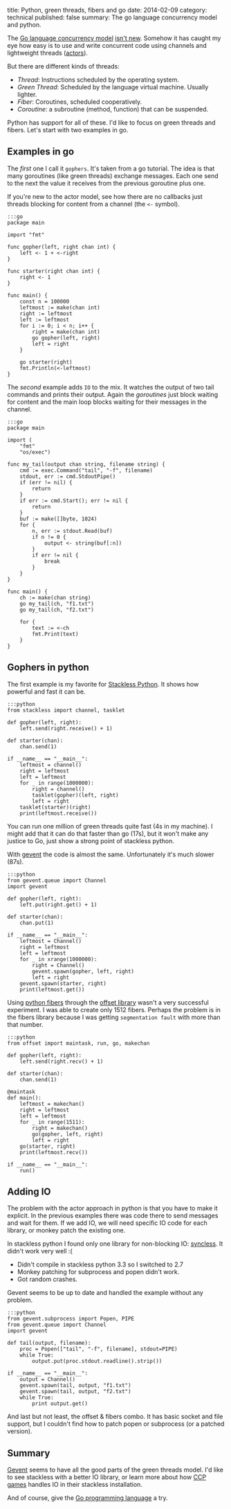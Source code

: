 title: Python, green threads, fibers and go
date: 2014-02-09
category: technical
published: false
summary: The go language concurrency model and python.

The [Go language concurrency model][golang-concurrency] [isn't
new][actor-model]. Somehow it has caught my eye how easy is to use and write
concurrent code using channels and lightweight threads ([actors][actor-model]).

But there are different kinds of threads:

- *Thread*: Instructions scheduled by the operating system.
- *Green Thread*: Scheduled by the language virtual machine. Usually lighter.
- *Fiber*: Coroutines, scheduled cooperatively.
- *Coroutine*: a subroutine (method, function) that can be suspended.

Python has support for all of these. I'd like to focus on green threads and fibers.
Let's start with two examples in go.

## Examples in go

The *first* one I call it `gophers`. It's taken from a go tutorial. The idea is
that many goroutines (like green threads) exchange messages. Each one send to
the next the value it receives from the previous goroutine plus one. 

If you're new to the actor model, see how there are no callbacks just threads blocking for content
from a channel (the `<-` symbol).

    :::go
    package main

    import "fmt"

    func gopher(left, right chan int) {
		left <- 1 + <-right
	}

	func starter(right chan int) {
		right <- 1
	}

	func main() {
		const n = 100000
		leftmost := make(chan int)
		right := leftmost
		left := leftmost
		for i := 0; i < n; i++ {
			right = make(chan int)
			go gopher(left, right)
			left = right
		}

		go starter(right)
		fmt.Println(<-leftmost)
	}

The *second* example adds `IO` to the mix. It watches the output of two tail
commands and prints their output. Again the *goroutines* just block waiting for
content and the main loop blocks waiting for their messages in the channel.

    :::go
	package main

	import (
		"fmt"
		"os/exec")

	func my_tail(output chan string, filename string) {
		cmd := exec.Command("tail", "-f", filename)
		stdout, err := cmd.StdoutPipe()
		if (err != nil) {
			return
		}
		if err := cmd.Start(); err != nil {
			return
		}
		buf := make([]byte, 1024)
		for {
			n, err := stdout.Read(buf)
			if n != 0 {
				output <- string(buf[:n])
			}
			if err != nil {
				break
			}
		}
	}

	func main() {
		ch := make(chan string)
		go my_tail(ch, "f1.txt")
		go my_tail(ch, "f2.txt")

		for {
			text := <-ch
			fmt.Print(text)
		}
	}

## Gophers in python

The first example is my favorite for [Stackless Python][stackless-python]. It shows how powerful
and fast it can be.

    :::python
	from stackless import channel, tasklet

	def gopher(left, right):
    	left.send(right.receive() + 1)

	def starter(chan):
    	chan.send(1)

	if __name__ == "__main__":
    	leftmost = channel()
    	right = leftmost
    	left = leftmost
    	for _ in range(1000000):
        	right = channel()
        	tasklet(gopher)(left, right)
        	left = right
    	tasklet(starter)(right)
    	print(leftmost.receive())	

You can run one million of green threads quite fast (4s in my machine). I might
add that it can do that faster than go (17s), but it won't make any justice to
Go, just show a strong point of stackless python.

With [gevent][gevent] the code is almost the same. Unfortunately it's much
slower (87s).

	:::python
	from gevent.queue import Channel
	import gevent

	def gopher(left, right):
    	left.put(right.get() + 1)

	def starter(chan):
    	chan.put(1)

	if __name__ == "__main__":
    	leftmost = Channel()
    	right = leftmost
    	left = leftmost
    	for _ in xrange(1000000):
        	right = Channel()
        	gevent.spawn(gopher, left, right)
        	left = right
    	gevent.spawn(starter, right)
    	print(leftmost.get())

Using [python fibers][python-fibers] through the [offset
library][offset-library] wasn't a very successful experiment. I was able to
create only 1512 fibers.  Perhaps the problem is in the fibers
library because I was getting `segmentation fault` with more than that number.

	:::python
	from offset import maintask, run, go, makechan

	def gopher(left, right):
    	left.send(right.recv() + 1)

	def starter(chan):
    	chan.send(1)

	@maintask
	def main():
    	leftmost = makechan()
    	right = leftmost
    	left = leftmost
    	for _ in range(1511):
        	right = makechan()
        	go(gopher, left, right)
        	left = right
    	go(starter, right)
    	print(leftmost.recv())

	if __name__ == "__main__":
    	run()

## Adding IO

The problem with the actor approach in python is that you have to make it
explicit. In the previous examples there was code there to send messages and
wait for them. If we add IO, we will need specific IO code for each library, or
monkey patch the existing one.

In stackless python I found only one library for non-blocking IO: [syncless][syncless]. It didn't work very well :(

- Didn't compile in stackless python 3.3 so I switched to 2.7
- Monkey patching for subprocess and popen didn't work.
- Got random crashes.

Gevent seems to be up to date and handled the example without any problem.

	:::python
	from gevent.subprocess import Popen, PIPE
	from gevent.queue import Channel
	import gevent

	def tail(output, filename):
    	proc = Popen(["tail", "-f", filename], stdout=PIPE)
    	while True:
        	output.put(proc.stdout.readline().strip())

	if __name__ == "__main__":
    	output = Channel()
    	gevent.spawn(tail, output, "f1.txt")
    	gevent.spawn(tail, output, "f2.txt")
    	while True:
        	print output.get()

And last but not least, the offset & fibers combo. It has basic socket and file support,
but I couldn't find how to patch popen or subprocess (or a patched version).

## Summary

[Gevent][gevent] seems to have all the good parts of the green threads model.
I'd like to see stackless with a better IO library, or learn more about how
[CCP games][ccp-stackless] handles IO in their stackless installation.

And of course, give the [Go programming language][golang] a try.
 

[golang-concurrency]: http://golang.org/doc/effective_go.html#concurrency
[actor-model]: http://en.wikipedia.org/wiki/Actor_model
[stackless-python]: http://www.stackless.com/
[gevent]: http://www.gevent.org/
[python-fibers]: https://python-fibers.readthedocs.org/en/latest/
[offset-library]: https://github.com/benoitc/offset
[syncless]: https://code.google.com/p/syncless/
[subprocess-library]: http://docs.python.org/3.3/library/subprocess.html
[ccp-stackless]: http://www.slideshare.net/Arbow/stackless-python-in-eve
[golang]: http://golang.org
